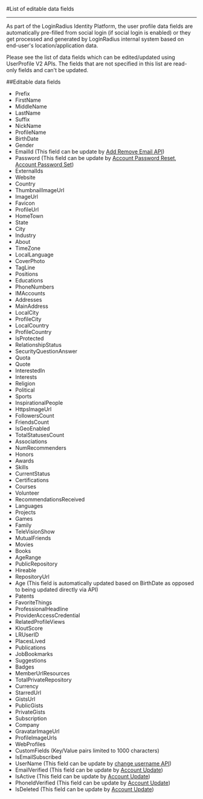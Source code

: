 #List of editable data fields

----------


As part of the LoginRadius Identity Platform, the user profile data fields are automatically pre-filled from social login (if social login is enabled) or they get processed and generated by LoginRadius internal system based on end-user's location/application data.

Please see the list of data fields which can be edited/updated using UserProfile V2 APIs. The fields that are not specified in this list are read-only fields and can't be updated.

##Editable data fields


- Prefix
- FirstName
- MiddleName
- LastName
- Suffix
- NickName
- ProfileName
- BirthDate
- Gender
- EmailId (This field can be update by [Add Remove Email API](/api/v2/user-registration/auth-add-email))
- Password (This field can be update by [Account Password Reset](/api/v2/user-registration/auth-reset-password-by-reset-token), [Account Password Set](/api/v2/user-registration/account-set-password))
- ExternalIds
- Website
- Country
- ThumbnailImageUrl
- ImageUrl
- Favicon
- ProfileUrl
- HomeTown
- State
- City
- Industry
- About
- TimeZone
- LocalLanguage
- CoverPhoto
- TagLine
- Positions
- Educations
- PhoneNumbers
- IMAccounts
- Addresses
- MainAddress
- LocalCity
- ProfileCity
- LocalCountry
- ProfileCountry
- IsProtected
- RelationshipStatus
- SecurityQuestionAnswer
- Quota
- Quote
- InterestedIn
- Interests
- Religion
- Political
- Sports
- InspirationalPeople
- HttpsImageUrl
- FollowersCount
- FriendsCount
- IsGeoEnabled
- TotalStatusesCount
- Associations
- NumRecommenders
- Honors
- Awards
- Skills
- CurrentStatus
- Certifications
- Courses
- Volunteer
- RecommendationsReceived
- Languages
- Projects
- Games
- Family
- TeleVisionShow
- MutualFriends
- Movies
- Books
- AgeRange
- PublicRepository
- Hireable
- RepositoryUrl
- Age (This field is automatically updated based on BirthDate as opposed to being updated directly via API)
- Patents
- FavoriteThings
- ProfessionalHeadline
- ProviderAccessCredential
- RelatedProfileViews
- KloutScore
- LRUserID
- PlacesLived
- Publications
- JobBookmarks
- Suggestions
- Badges
- MemberUrlResources
- TotalPrivateRepository
- Currency
- StarredUrl
- GistsUrl
- PublicGists
- PrivateGists
- Subscription
- Company
- GravatarImageUrl
- ProfileImageUrls
- WebProfiles
- CustomFields (Key/Value pairs limited to 1000 characters)
- IsEmailSubscribed
- UserName (This field can be update by [change username API](/api/v2/user-registration/auth-set-change-user-name))
- EmailVerified (This field can be update by [Account Update](/api/v2/user-registration/account-update))
- IsActive (This field can be update by [Account Update](/api/v2/user-registration/account-update))
- PhoneIdVerified (This field can be update by [Account Update](/api/v2/user-registration/account-update))
- IsDeleted (This field can be update by [Account Update](/api/v2/user-registration/account-update))
